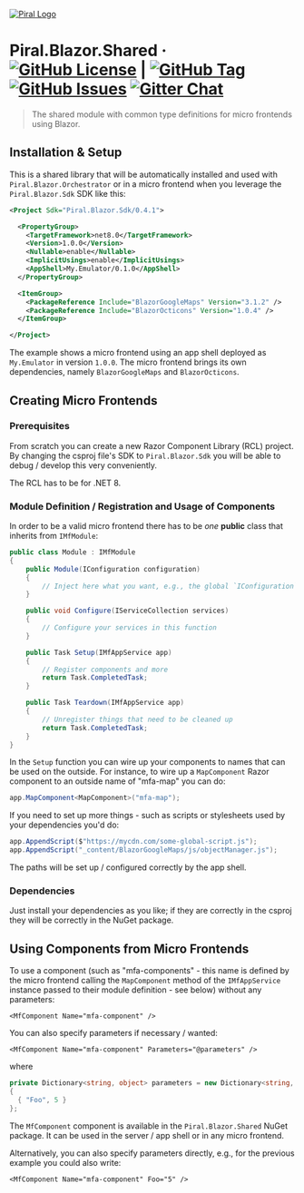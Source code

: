 [![Piral Logo](https://github.com/smapiot/piral/raw/main/docs/assets/logo.png)](https://piral.io)

# Piral.Blazor.Shared &middot; [![GitHub License](https://img.shields.io/badge/license-MIT-blue.svg)](https://github.com/smapiot/Piral.Blazor.Server/blob/main/LICENSE) | [![GitHub Tag](https://img.shields.io/github/tag/smapiot/Piral.Blazor.Server.svg)](https://github.com/smapiot/Piral.Blazor.Server/releases) [![GitHub Issues](https://img.shields.io/github/issues/smapiot/Piral.Blazor.Server.svg)](https://github.com/smapiot/Piral.Server.Blazor/issues) [![Gitter Chat](https://badges.gitter.im/gitterHQ/gitter.png)](https://matrix.to/#/#piral-io_blazor:gitter.im)

> The shared module with common type definitions for micro frontends using Blazor.

## Installation & Setup

This is a shared library that will be automatically installed and used with `Piral.Blazor.Orchestrator` or in a micro frontend when you leverage the `Piral.Blazor.Sdk` SDK like this:

```xml
<Project Sdk="Piral.Blazor.Sdk/0.4.1">

  <PropertyGroup>
    <TargetFramework>net8.0</TargetFramework>
    <Version>1.0.0</Version>
    <Nullable>enable</Nullable>
    <ImplicitUsings>enable</ImplicitUsings>
    <AppShell>My.Emulator/0.1.0</AppShell>
  </PropertyGroup>

  <ItemGroup>
    <PackageReference Include="BlazorGoogleMaps" Version="3.1.2" />
    <PackageReference Include="BlazorOcticons" Version="1.0.4" />
  </ItemGroup>

</Project>
```

The example shows a micro frontend using an app shell deployed as `My.Emulator` in version `1.0.0`. The micro frontend brings its own dependencies, namely `BlazorGoogleMaps` and `BlazorOcticons`.

## Creating Micro Frontends

### Prerequisites

From scratch you can create a new Razor Component Library (RCL) project. By changing the csproj file's SDK to `Piral.Blazor.Sdk` you will be able to debug / develop this very conveniently.

The RCL has to be for .NET 8.

### Module Definition / Registration and Usage of Components

In order to be a valid micro frontend there has to be *one* **public** class that inherits from `IMfModule`:

```cs
public class Module : IMfModule
{
    public Module(IConfiguration configuration)
    {
        // Inject here what you want, e.g., the global `IConfiguration`.
    }

    public void Configure(IServiceCollection services)
    {
        // Configure your services in this function
    }

    public Task Setup(IMfAppService app)
    {
        // Register components and more
        return Task.CompletedTask;
    }

    public Task Teardown(IMfAppService app)
    {
        // Unregister things that need to be cleaned up
        return Task.CompletedTask;
    }
}
```

In the `Setup` function you can wire up your components to names that can be used on the outside. For instance, to wire up a `MapComponent` Razor component to an outside name of "mfa-map" you can do:

```cs
app.MapComponent<MapComponent>("mfa-map");
```

If you need to set up more things - such as scripts or stylesheets used by your dependencies you'd do:

```cs
app.AppendScript($"https://mycdn.com/some-global-script.js");
app.AppendScript("_content/BlazorGoogleMaps/js/objectManager.js");
```

The paths will be set up / configured correctly by the app shell.

### Dependencies

Just install your dependencies as you like; if they are correctly in the csproj they will be correctly in the NuGet package.

## Using Components from Micro Frontends

To use a component (such as "mfa-components" - this name is defined by the micro frontend calling the `MapComponent` method of the `IMfAppService` instance passed to their module definition - see below) without any parameters:

```razor
<MfComponent Name="mfa-component" />
```

You can also specify parameters if necessary / wanted:

```razor
<MfComponent Name="mfa-component" Parameters="@parameters" />
```

where

```cs
private Dictionary<string, object> parameters = new Dictionary<string, object>
{
  { "Foo", 5 }
};
```

The `MfComponent` component is available in the `Piral.Blazor.Shared` NuGet package. It can be used in the server / app shell or in any micro frontend.

Alternatively, you can also specify parameters directly, e.g., for the previous example you could also write:

```razor
<MfComponent Name="mfa-component" Foo="5" />
```
